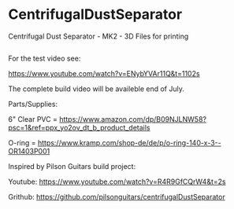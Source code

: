# CentrifugalDustSeparator
Centrifugal Dust Separator - MK2 - 3D Files for printing

<a target="_blank" rel="noopener noreferrer" href="\Makerr-Studio/CentrifugalDustSeparator-/blob/main/MK2/MK2 Dust Separator.pdf"><img src="/Makerr-Studio/CentrifugalDustSeparator-/blob/main/MK2/IMAGES/MK2_intersection_A-A.JPG" alt="" style="max-width: 100%;"></a>

For the test video see:

https://www.youtube.com/watch?v=ENybYVAr11Q&t=1102s

The complete build video will be availeble end of July.

Parts/Supplies:

6" Clear PVC  = https://www.amazon.com/dp/B09NJLNW58?psc=1&ref=ppx_yo2ov_dt_b_product_details

O-ring        = https://www.kramp.com/shop-de/de/p/o-ring-140-x-3--OR1403P001

Inspired by Pilson Guitars build project:

Youtube: https://www.youtube.com/watch?v=R4R9GfCQrW4&t=2s

Grithub: https://github.com/pilsonguitars/centrifugalDustSeparator
